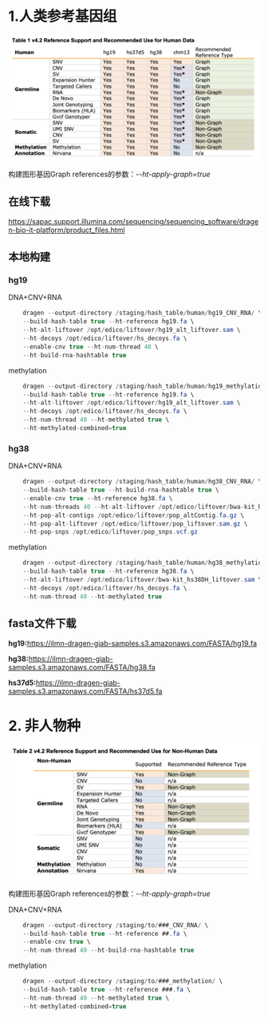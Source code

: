 # 1.人类参考基因组

![hash_build](./hash_build_human.png)

构建图形基因Graph references的参数：*--ht-apply-graph=true*

## 在线下载
<https://sapac.support.illumina.com/sequencing/sequencing_software/dragen-bio-it-platform/product_files.html>

## 本地构建
### hg19
DNA+CNV+RNA
```cs
    dragen --output-directory /staging/hash_table/human/hg19_CNV_RNA/ \
    --build-hash-table true --ht-reference hg19.fa \
    --ht-alt-liftover /opt/edico/liftover/hg19_alt_liftover.sam \
    --ht-decoys /opt/edico/liftover/hs_decoys.fa \
    --enable-cnv true --ht-num-thread 40 \
    --ht-build-rna-hashtable true
```
methylation
```cs
    dragen --output-directory /staging/hash_table/human/hg19_methylation/ \
    --build-hash-table true --ht-reference hg19.fa \
    --ht-alt-liftover /opt/edico/liftover/hg19_alt_liftover.sam \
    --ht-decoys /opt/edico/liftover/hs_decoys.fa \
    --ht-num-thread 40 --ht-methylated true \
    --ht-methylated-combined=true
```
### hg38
DNA+CNV+RNA
```cs
    dragen --output-directory /staging/hash_table/human/hg38_CNV_RNA/ \
    --build-hash-table true --ht-build-rna-hashtable true \
    --enable-cnv true --ht-reference hg38.fa \
    --ht-num-threads 40 --ht-alt-liftover /opt/edico/liftover/bwa-kit_hs38DH_liftover.sam \
    --ht-pop-alt-contigs /opt/edico/liftover/pop_altContig.fa.gz \
    --ht-pop-alt-liftover /opt/edico/liftover/pop_liftover.sam.gz \
    --ht-pop-snps /opt/edico/liftover/pop_snps.vcf.gz
```
methylation
```cs
    dragen --output-directory /staging/hash_table/human/hg38_methylation/ \
    --build-hash-table true --ht-reference hg38.fa \
    --ht-alt-liftover /opt/edico/liftover/bwa-kit_hs38DH_liftover.sam \
    --ht-decoys /opt/edico/liftover/hs_decoys.fa \
    --ht-num-thread 40 --ht-methylated true
```

## fasta文件下载

**hg19:**<https://ilmn-dragen-giab-samples.s3.amazonaws.com/FASTA/hg19.fa>

**hg38:**<https://ilmn-dragen-giab-samples.s3.amazonaws.com/FASTA/hg38.fa>

**hs37d5:**<https://ilmn-dragen-giab-samples.s3.amazonaws.com/FASTA/hs37d5.fa>


# 2. 非人物种

![hash_build_Non-Human](./hash_build_Non-Human.png)

构建图形基因Graph references的参数：*--ht-apply-graph=true*

DNA+CNV+RNA
```cs
    dragen --output-directory /staging/to/###_CNV_RNA/ \
    --build-hash-table true --ht-reference ##.fa \
    --enable-cnv true \
    --ht-num-thread 40 --ht-build-rna-hashtable true
```
methylation
```cs
    dragen --output-directory /staging/to/###_methylation/ \
    --build-hash-table true --ht-reference ###.fa \
    --ht-num-thread 40 --ht-methylated true \
    --ht-methylated-combined=true
```